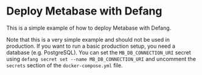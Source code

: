 # Deploy Metabase with Defang

This is a simple example of how to deploy Metabase with Defang.

Note that this is a very simple example and should not be used in production. If you want to run a basic production setup, you need a database (e.g. PostgreSQL). You can set the `MB_DB_CONNECTION_URI` secret using `defang secret set --name MB_DB_CONNECTION_URI` and uncomment the `secrets` section of the `docker-compose.yml` file.